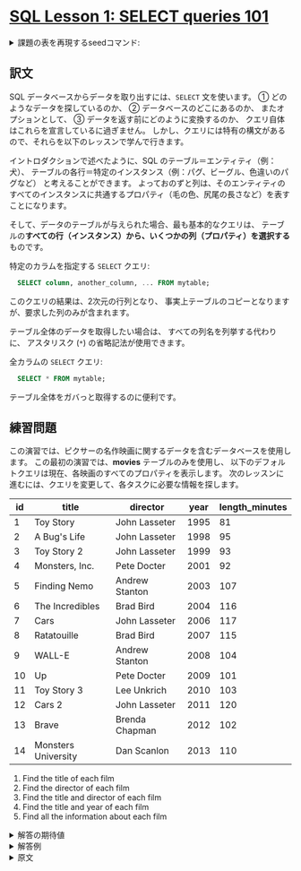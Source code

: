 # [SQL Lesson 1: SELECT queries 101](https://sqlbolt.com/lesson/select_queries_introduction)

<details>
  <summary>課題の表を再現するseedコマンド:</summary>

  ```SQL
  DROP TABLE IF EXISTS movies;

  CREATE TABLE IF NOT EXISTS movies (
    id              INTEGER         PRIMARY KEY,
    title           VARCHAR(255)    NOT NULL,
    director        VARCHAR(255)    NOT NULL,
    year            INTEGER         NOT NULL,
    length_minutes  INTEGER         NOT NULL
  );

  INSERT INTO movies (id, title, director, year, length_minutes)
  VALUES
  (1,  'Toy Story',           'John Lasseter',  1995, 81),
  (2,  'A Bug''s Life',       'John Lasseter',  1998, 95),
  (3,  'Toy Story 2',         'John Lasseter',  1999, 93),
  (4,  'Monsters, Inc.',      'Pete Docter',    2001, 92),
  (5,  'Finding Nemo',        'Andrew Stanton', 2003, 107),
  (6,  'The Incredibles',     'Brad Bird',      2004, 116),
  (7,  'Cars',                'John Lasseter',  2006, 117),
  (8,  'Ratatouille',         'Brad Bird',      2007, 115),
  (9,  'WALL-E',              'Andrew Stanton', 2008, 104),
  (10, 'Up',                  'Pete Docter',    2009, 101),
  (11, 'Toy Story 3',         'Lee Unkrich',    2010, 103),
  (12, 'Cars 2',              'John Lasseter',  2011, 120),
  (13, 'Brave',               'Brenda Chapman', 2012, 102),
  (14, 'Monsters University', 'Dan Scanlon',    2013, 110);
  ```

  または以下を実行:

  ```psql
    \i /home/postgres/dataset/sqlbolt/movies.sql
  ```
</details>

## 訳文

SQL データベースからデータを取り出すには、`SELECT` 文を使います。
① どのようなデータを探しているのか、
② データベースのどこにあるのか、
またオプションとして、
③ データを返す前にどのように変換するのか、
クエリ自体はこれらを宣言しているに過ぎません。
しかし、クエリには特有の構文があるので、それらを以下のレッスンで学んで行きます。

イントロダクションで述べたように、SQL のテーブル＝エンティティ（例：犬）、
テーブルの各行＝特定のインスタンス（例：パグ、ビーグル、色違いのパグなど）
と考えることができます。
よっておのずと列は、そのエンティティのすべてのインスタンスに共通するプロパティ（毛の色、尻尾の長さなど）を表すことになります。

そして、データのテーブルが与えられた場合、最も基本的なクエリは、
テーブルの**すべての行（インスタンス）から、いくつかの列（プロパティ）を選択する**ものです。

特定のカラムを指定する `SELECT` クエリ:

```SQL
  SELECT column, another_column, ... FROM mytable;
```

このクエリの結果は、2次元の行列となり、
事実上テーブルのコピーとなりますが、要求した列のみが含まれます。

テーブル全体のデータを取得したい場合は、
すべての列名を列挙する代わりに、
アスタリスク (`*`) の省略記法が使用できます。

全カラムの `SELECT` クエリ:

```SQL
  SELECT * FROM mytable;
```

テーブル全体をガバっと取得するのに便利です。

## 練習問題

この演習では、ピクサーの名作映画に関するデータを含むデータベースを使用します。
この最初の演習では、**movies** テーブルのみを使用し、
以下のデフォルトクエリは現在、各映画のすべてのプロパティを表示します。
次のレッスンに進むには、クエリを変更して、各タスクに必要な情報を探します。

| id  | title               | director       | year | length_minutes |
| --- | ------------------- | -------------- | ---- | -------------- |
| 1   | Toy Story           | John Lasseter  | 1995 | 81             |
| 2   | A Bug's Life        | John Lasseter  | 1998 | 95             |
| 3   | Toy Story 2         | John Lasseter  | 1999 | 93             |
| 4   | Monsters, Inc.      | Pete Docter    | 2001 | 92             |
| 5   | Finding Nemo        | Andrew Stanton | 2003 | 107            |
| 6   | The Incredibles     | Brad Bird      | 2004 | 116            |
| 7   | Cars                | John Lasseter  | 2006 | 117            |
| 8   | Ratatouille         | Brad Bird      | 2007 | 115            |
| 9   | WALL-E              | Andrew Stanton | 2008 | 104            |
| 10  | Up                  | Pete Docter    | 2009 | 101            |
| 11  | Toy Story 3         | Lee Unkrich    | 2010 | 103            |
| 12  | Cars 2              | John Lasseter  | 2011 | 120            |
| 13  | Brave               | Brenda Chapman | 2012 | 102            |
| 14  | Monsters University | Dan Scanlon    | 2013 | 110            |

1. Find the title of each film
2. Find the director of each film
3. Find the title and director of each film
4. Find the title and year of each film
5. Find all the information about each film

<details>
  <summary>解答の期待値</summary>

  1. Find the title of each film
  ```psql
            title        
    ---------------------
     Toy Story
     A Bug's Life
     Toy Story 2
     Monsters, Inc.
     Finding Nemo
     The Incredibles
     Cars
     Ratatouille
     WALL-E
     Up
     Toy Story 3
     Cars 2
     Brave
     Monsters University
  ```
  2. Find the director of each film
  ```psql
        director    
    ----------------
     John Lasseter
     John Lasseter
     John Lasseter
     Pete Docter
     Andrew Stanton
     Brad Bird
     John Lasseter
     Brad Bird
     Andrew Stanton
     Pete Docter
     Lee Unkrich
     John Lasseter
     Brenda Chapman
     Dan Scanlon
  ```
  3. Find the title and director of each film
  ```psql
            title        |    director    
    ---------------------+----------------
     Toy Story           | John Lasseter
     A Bug's Life        | John Lasseter
     Toy Story 2         | John Lasseter
     Monsters, Inc.      | Pete Docter
     Finding Nemo        | Andrew Stanton
     The Incredibles     | Brad Bird
     Cars                | John Lasseter
     Ratatouille         | Brad Bird
     WALL-E              | Andrew Stanton
     Up                  | Pete Docter
     Toy Story 3         | Lee Unkrich
     Cars 2              | John Lasseter
     Brave               | Brenda Chapman
     Monsters University | Dan Scanlon
  ```
  4. Find the title and year of each film
  ```psql
            title        | year 
    ---------------------+------
     Toy Story           | 1995
     A Bug's Life        | 1998
     Toy Story 2         | 1999
     Monsters, Inc.      | 2001
     Finding Nemo        | 2003
     The Incredibles     | 2004
     Cars                | 2006
     Ratatouille         | 2007
     WALL-E              | 2008
     Up                  | 2009
     Toy Story 3         | 2010
     Cars 2              | 2011
     Brave               | 2012
     Monsters University | 2013
  ```
  5. Find all the information about each film
  ```psql
     id |        title        |    director    | year | length_minutes 
    ----+---------------------+----------------+------+----------------
      1 | Toy Story           | John Lasseter  | 1995 |             81
      2 | A Bug's Life        | John Lasseter  | 1998 |             95
      3 | Toy Story 2         | John Lasseter  | 1999 |             93
      4 | Monsters, Inc.      | Pete Docter    | 2001 |             92
      5 | Finding Nemo        | Andrew Stanton | 2003 |            107
      6 | The Incredibles     | Brad Bird      | 2004 |            116
      7 | Cars                | John Lasseter  | 2006 |            117
      8 | Ratatouille         | Brad Bird      | 2007 |            115
      9 | WALL-E              | Andrew Stanton | 2008 |            104
     10 | Up                  | Pete Docter    | 2009 |            101
     11 | Toy Story 3         | Lee Unkrich    | 2010 |            103
     12 | Cars 2              | John Lasseter  | 2011 |            120
     13 | Brave               | Brenda Chapman | 2012 |            102
     14 | Monsters University | Dan Scanlon    | 2013 |            110
  ```
</details>

<details>
  <summary>解答例</summary>

  1. Find the title of each film
  ```sql
    SELECT title FROM movies;
  ```
  2. Find the director of each film
  ```sql
    SELECT director FROM movies;
  ```
  3. Find the title and director of each film
  ```sql
    SELECT title, director FROM movies;
  ```
  4. Find the title and year of each film
  ```sql
    SELECT title, year FROM movies;
  ```
  5. Find all the information about each film
  ```sql
    SELECT * FROM movies;
  ```
</details>

<details>
  <summary>原文</summary>

  To retrieve data from a SQL database, we need to write `SELECT` statements, which are often colloquially refered to as _queries_. A query in itself is just a statement which declares what data we are looking for, where to find it in the database, and optionally, how to transform it before it is returned. It has a specific syntax though, which is what we are going to learn in the following exercises.

  As we mentioned in the introduction, you can think of a table in SQL as a type of an entity (ie. Dogs), and each row in that table as a specific _instance_ of that type (ie. A pug, a beagle, a different colored pug, etc). This means that the columns would then represent the common properties shared by all instances of that entity (ie. Color of fur, length of tail, etc).

  And given a table of data, the most basic query we could write would be one that selects for a couple columns (properties) of the table with all the rows (instances).

  Select query for a specific columns

  `SELECT column, another_column, … FROM mytable;`

  The result of this query will be a two-dimensional set of rows and columns, effectively a copy of the table, but only with the columns that we requested.

  If we want to retrieve absolutely all the columns of data from a table, we can then use the asterisk (`*`) shorthand in place of listing all the column names individually.

  Select query for all columns

  `SELECT * FROM mytable;`

  This query, in particular, is really useful because it's a simple way to inspect a table by dumping all the data at once.

  ## Exercise

  We will be using a database with data about some of Pixar's classic movies for most of our exercises. This first exercise will only involve the **Movies** table, and the default query below currently shows all the properties of each movie. To continue onto the next lesson, alter the query to find the exact information we need for each task.

  | id  | title               | director       | year | length_minutes |
  | --- | ------------------- | -------------- | ---- | -------------- |
  | 1   | Toy Story           | John Lasseter  | 1995 | 81             |
  | 2   | A Bug's Life        | John Lasseter  | 1998 | 95             |
  | 3   | Toy Story 2         | John Lasseter  | 1999 | 93             |
  | 4   | Monsters, Inc.      | Pete Docter    | 2001 | 92             |
  | 5   | Finding Nemo        | Andrew Stanton | 2003 | 107            |
  | 6   | The Incredibles     | Brad Bird      | 2004 | 116            |
  | 7   | Cars                | John Lasseter  | 2006 | 117            |
  | 8   | Ratatouille         | Brad Bird      | 2007 | 115            |
  | 9   | WALL-E              | Andrew Stanton | 2008 | 104            |
  | 10  | Up                  | Pete Docter    | 2009 | 101            |
  | 11  | Toy Story 3         | Lee Unkrich    | 2010 | 103            |
  | 12  | Cars 2              | John Lasseter  | 2011 | 120            |
  | 13  | Brave               | Brenda Chapman | 2012 | 102            |
  | 14  | Monsters University | Dan Scanlon    | 2013 | 110            |

  1. Find the title of each film
  2. Find the director of each film
  3. Find the title and director of each film
  4. Find the title and year of each film
  5. Find all the information about each film
